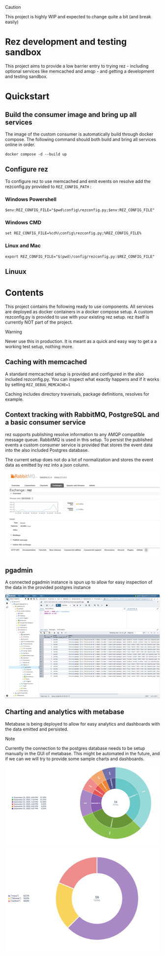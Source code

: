 
> [!CAUTION]
> This project is highly WIP and expected to change quite a bit (and break easily)

# Rez development and testing sandbox

This project aims to provide a low barrier entry to trying rez - including optional
services like memcached and amqp - and getting a development and testing sandbox.

# Quickstart


## Build the consumer image and bring up all services

The image of the custom consumer is automatically build through docker compose.
The following command should both build and bring all services online in order.

```
docker compose -d --build up
```

## Configure rez
To configure rez to use memcached and emit events on resolve add the rezconfig.py
provided to `REZ_CONFIG_PATH` :

### Windows Powershell
```
$env:REZ_CONFIG_FILE="$pwd\config\rezconfig.py;$env:REZ_CONFIG_FILE"
```

### Windows CMD
```
set REZ_CONFIG_FILE=%cd%\config\rezconfig.py;%REZ_CONFIG_FILE%
```

### Linux and Mac
```
export REZ_CONFIG_FILE="$(pwd)/config/rezconfig.py:$REZ_CONFIG_FILE"
```

## Linuux


# Contents

This project contains the following ready to use components. All services are
deployed as docker containers in a docker compose setup. A custom rezconfig.py
is provided to use with your existing rez setup. rez itself is currently NOT
part of the project.

> [!WARNING]
> Never use this in production. It is meant as a quick and easy way to get a
> a working test setup, nothing more.

## Caching with memcached

A standard memcached setup is provided and configured in the also included
rezconfig.py. You can inspect what exactly happens and if it works by setting
`REZ_DEBUG_MEMCACHE=1`

Caching includes directory traversals, package definitions, resolves for example.


## Context tracking with RabbitMQ, PostgreSQL and a basic consumer service

rez supports publishing resolve information to any AMQP compatible message queue.
RabbitMQ is used in this setup. To persist the published events a custom consumer
service is provided that stores the event data into the also included Postgres
database.

The current setup does not do a lot of normalization and stores the event data
as emitted by rez into a json column.

![Metabase example 1](./docs/images/rabbitmq.png)

## pgadmin

A connected pgadmin instance is spun up to allow for easy inspection of the
data in the provided postgres instance

![Metabase example 1](./docs/images/pgadmin.png)

## Charting and analytics with metabase

Metabase is being deployed to allow for easy analytics and dashboards with the
data emitted and persisted.

> [!NOTE]
> Currently the connection to the postgres database needs to be setup manually
> in the GUI of metabase. This might be automated in the future, and if we can
> we will try to provide some sample charts and dashboards.

![Metabase example 1](./docs/images/metabase_01.png)
![Metabase example 2](./docs/images/metabase_02.png)
